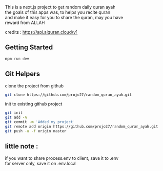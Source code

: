 This is a next.js project to get random daily quran ayah  
the goals of this apps was, to helps you recite quran  
and make it easy for you to share the quran, may you have  
reward from ALLAH  

credits : https://api.alquran.cloud/v1  


## Getting Started

``` bash
npm run dev
```  


## Git Helpers

clone the project from github
``` bash 
git clone https://github.com/projo27/random_quran_ayah.git
```  

init to existing github project
``` bash
git init
git add -A
git commit -m 'Added my project'
git remote add origin https://github.com/projo27/random_quran_ayah.git
git push -u -f origin master
```

## little note :  
if you want to share process.env to client, save it to .env  
for server only, save it on .env.local  

